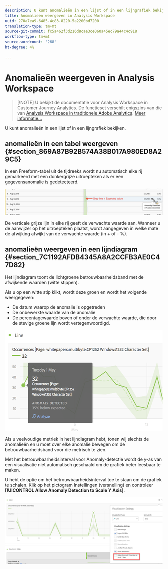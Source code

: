 ```yaml
---
description: U kunt anomalieën in een lijst of in een lijngrafiek bekijken.
title: Anomalieën weergeven in Analysis Workspace
uuid: 270a7ea9-6485-4c83-8220-5a2200bd7200
translation-type: tm+mt
source-git-commit: fc5a462f3d216d8cae3ce060a45ec79a44c4c918
workflow-type: tm+mt
source-wordcount: '268'
ht-degree: 4%

---
```



# Anomalieën weergeven in Analysis Workspace

>[!NOTE] U bekijkt de documentatie voor Analysis Workspace in Customer Journey Analytics. De functieset verschilt enigszins van die van [Analysis Workspace in traditionele Adobe Analytics](https://docs.adobe.com/content/help/en/analytics/analyze/analysis-workspace/home.html). [Meer informatie...](/help/getting-started/cja-aa.md)

U kunt anomalieën in een lijst of in een lijngrafiek bekijken.

## anomalieën in een tabel weergeven {#section_869A87B92B574A38B017A980ED8A29C5}

In een Freeform-tabel uit de tijdreeks wordt nu automatisch elke rij gemarkeerd met een donkergrijze uitroepteken als er een gegevensanomalie is gedetecteerd.

![](assets/anomaly_detected.png)

De verticale grijze lijn in elke rij geeft de verwachte waarde aan. Wanneer u de aanwijzer op het uitroepteken plaatst, wordt aangegeven in welke mate de afwijking afwijkt van de verwachte waarde (in + of - %).

## anomalieën weergeven in een lijndiagram {#section_7C1192AFDB4345A8A2CCFB3AE0C47D82}

Het lijndiagram toont de lichtgroene betrouwbaarheidsband met de afwijkende waarden (witte stippen).

Als u op een witte stip klikt, wordt deze groen en wordt het volgende weergegeven:

* De datum waarop de anomalie is opgetreden
* De onbewerkte waarde van de anomalie
* De percentagewaarde boven of onder de verwachte waarde, die door de stevige groene lijn wordt vertegenwoordigd.
<!--* The Analyze link to start [Contribution Analysis](/help/analysis-workspace/virtual-analyst/contribution-analysis/ca-tokens.md).-->

![](assets/anomaly_linechart.png)

Als u veelvoudige metriek in het lijndiagram hebt, tonen wij slechts de anomalieën en u moet over elke anomalie bewegen om de betrouwbaarheidsband voor die metrisch te zien.

Met het betrouwbaarheidsinterval voor Anomaly-detectie wordt de y-as van een visualisatie niet automatisch geschaald om de grafiek beter leesbaar te maken.

U hebt de optie om het betrouwbaarheidsinterval toe te staan om de grafiek te schalen. Klik op het pictogram Instellingen (versnelling) en controleer **[!UICONTROL Allow Anomaly Detection to Scale Y Axis]**.

![](assets/scale-y-axis.png)

